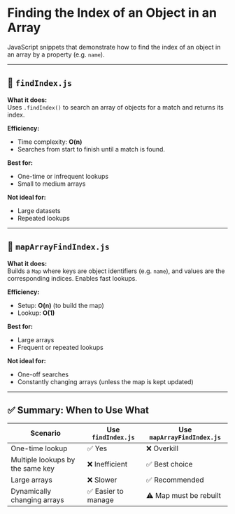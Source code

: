 # Finding the Index of an Object in an Array

JavaScript snippets that demonstrate how to find the index of an object in an array by a property (e.g. `name`).

---

## 🔹 `findIndex.js`

**What it does:**  
Uses `.findIndex()` to search an array of objects for a match and returns its index.

**Efficiency:**  
- Time complexity: **O(n)**  
- Searches from start to finish until a match is found.

**Best for:**  
- One-time or infrequent lookups  
- Small to medium arrays  

**Not ideal for:**  
- Large datasets  
- Repeated lookups

---

## 🔹 `mapArrayFindIndex.js`

**What it does:**  
Builds a `Map` where keys are object identifiers (e.g. `name`), and values are the corresponding indices. Enables fast lookups.

**Efficiency:**  
- Setup: **O(n)** (to build the map)  
- Lookup: **O(1)**  

**Best for:**  
- Large arrays  
- Frequent or repeated lookups  

**Not ideal for:**  
- One-off searches  
- Constantly changing arrays (unless the map is kept updated)

---

## ✅ Summary: When to Use What

| Scenario                                  | Use `findIndex.js` | Use `mapArrayFindIndex.js` |
|-------------------------------------------|--------------------|-----------------------------|
| One-time lookup                           | ✅ Yes             | ❌ Overkill                 |
| Multiple lookups by the same key          | ❌ Inefficient     | ✅ Best choice              |
| Large arrays                              | ❌ Slower          | ✅ Recommended              |
| Dynamically changing arrays               | ✅ Easier to manage | ⚠️ Map must be rebuilt     |

